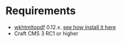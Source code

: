 # Requirements

*   [wkhtmltopdf](https://wkhtmltopdf.org/) 0.12.x. [see how install it here](https://enupal.com/craft-plugins/enupal-snapshot/docs/getting-started/installation-setup#entry:2491:url)
*   Craft CMS 3 RC1 or higher
